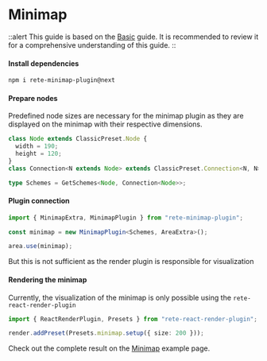 # Minimap

::alert
This guide is based on the [Basic](/docs/basic) guide. It is recommended to review it for a comprehensive understanding of this guide.
::

#### Install dependencies

```bash
npm i rete-minimap-plugin@next
```

#### Prepare nodes

Predefined node sizes are necessary for the minimap plugin as they are displayed on the minimap with their respective dimensions.

```ts
class Node extends ClassicPreset.Node {
  width = 190;
  height = 120;
}
class Connection<N extends Node> extends ClassicPreset.Connection<N, N> {}

type Schemes = GetSchemes<Node, Connection<Node>>;
```

#### Plugin connection

```ts
import { MinimapExtra, MinimapPlugin } from "rete-minimap-plugin";

const minimap = new MinimapPlugin<Schemes, AreaExtra>();

area.use(minimap);
```

But this is not sufficient as the render plugin is responsible for visualization

#### Rendering the minimap

Currently, the visualization of the minimap is only possible using the `rete-react-render-plugin`

```ts
import { ReactRenderPlugin, Presets } from "rete-react-render-plugin";

render.addPreset(Presets.minimap.setup({ size: 200 }));
```

Check out the complete result on the [Minimap](/examples/minimap) example page.

